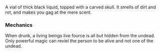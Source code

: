 A vial of thick black liquid, topped with a carved skull. It smells of dirt and rot, and makes you gag at the mere scent. 

### Mechanics

When drunk, a living beings live fource is all but hidden from the undead. Only powerful magic can reviel the person to be alive and not one of the undead.